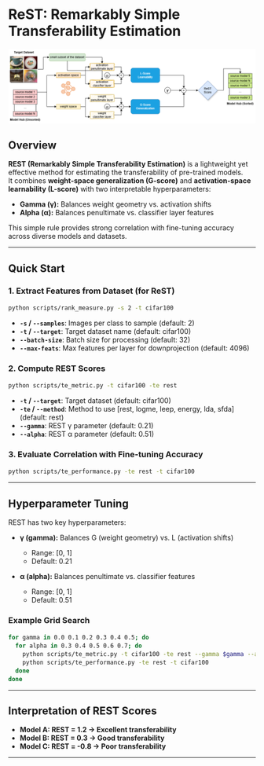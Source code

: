 # ReST: Remarkably Simple Transferability Estimation

![REST Method](rest.png)

## Overview
**REST (Remarkably Simple Transferability Estimation)** is a lightweight yet effective method for estimating the transferability of pre-trained models.  
It combines **weight-space generalization (G-score)** and **activation-space learnability (L-score)** with two interpretable hyperparameters:

- **Gamma (γ):** Balances weight geometry vs. activation shifts  
- **Alpha (α):** Balances penultimate vs. classifier layer features  

This simple rule provides strong correlation with fine-tuning accuracy across diverse models and datasets.

---

## Quick Start

### 1. Extract Features from Dataset (for ReST)
```bash
python scripts/rank_measure.py -s 2 -t cifar100
```
- **`-s` / `--samples`**: Images per class to sample (default: 2)  
- **`-t` / `--target`**: Target dataset name (default: cifar100)  
- **`--batch-size`**: Batch size for processing (default: 32)  
- **`--max-feats`**: Max features per layer for downprojection (default: 4096)  


### 2. Compute REST Scores
```bash
python scripts/te_metric.py -t cifar100 -te rest
```
- **`-t` / `--target`**: Target dataset (default: cifar100)  
- **`-te` / `--method`**: Method to use [rest, logme, leep, energy, lda, sfda] (default: rest)  
- **`--gamma`**: REST γ parameter (default: 0.21)  
- **`--alpha`**: REST α parameter (default: 0.51)  

### 3. Evaluate Correlation with Fine-tuning Accuracy
```bash
python scripts/te_performance.py -te rest -t cifar100
```

---

## Hyperparameter Tuning

REST has two key hyperparameters:

- **γ (gamma):** Balances G (weight geometry) vs. L (activation shifts)  
  - Range: [0, 1]  
  - Default: 0.21  

- **α (alpha):** Balances penultimate vs. classifier features  
  - Range: [0, 1]  
  - Default: 0.51  

### Example Grid Search
```bash
for gamma in 0.0 0.1 0.2 0.3 0.4 0.5; do
  for alpha in 0.3 0.4 0.5 0.6 0.7; do
    python scripts/te_metric.py -t cifar100 -te rest --gamma $gamma --alpha $alpha
    python scripts/te_performance.py -te rest -t cifar100
  done
done
```

---

## Interpretation of REST Scores

- **Model A: REST = 1.2 → Excellent transferability**  
- **Model B: REST = 0.3 → Good transferability**  
- **Model C: REST = -0.8 → Poor transferability**  

---
